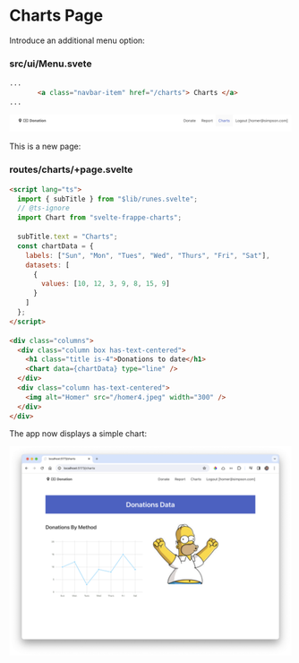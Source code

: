 # Charts Page

Introduce an additional menu option:

### src/ui/Menu.svete

~~~html
...
       <a class="navbar-item" href="/charts"> Charts </a>
...
~~~

<img src="img/22.png" style="zoom:150%;" />

This is a new page:

### routes/charts/+page.svelte

~~~html
<script lang="ts">
  import { subTitle } from "$lib/runes.svelte";
  // @ts-ignore
  import Chart from "svelte-frappe-charts";

  subTitle.text = "Charts";
  const chartData = {
    labels: ["Sun", "Mon", "Tues", "Wed", "Thurs", "Fri", "Sat"],
    datasets: [
      {
        values: [10, 12, 3, 9, 8, 15, 9]
      }
    ]
  };
</script>

<div class="columns">
  <div class="column box has-text-centered">
    <h1 class="title is-4">Donations to date</h1>
    <Chart data={chartData} type="line" />
  </div>
  <div class="column has-text-centered">
    <img alt="Homer" src="/homer4.jpeg" width="300" />
  </div>
</div>
~~~

The app now displays a simple chart:

![](img/24.png)